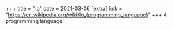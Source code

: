+++
title = "Io"
date = 2021-03-06
[extra]
link = "https://en.wikipedia.org/wiki/Io_(programming_language)"
+++
A programming language

